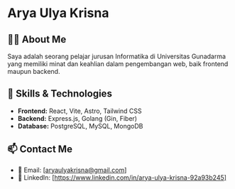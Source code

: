 # Arya Ulya Krisna

## 🧑‍💻 About Me
Saya adalah seorang pelajar jurusan Informatika di Universitas Gunadarma yang memiliki minat dan keahlian dalam pengembangan web, baik frontend maupun backend.  

## 🚀 Skills & Technologies
- **Frontend:** React, Vite, Astro, Tailwind CSS  
- **Backend:** Express.js, Golang (Gin, Fiber)  
- **Database:** PostgreSQL, MySQL, MongoDB  

## 📫 Contact Me
- 📧 Email: [aryaulyakrisna@gmail.com]  
- 🔗 LinkedIn: [https://www.linkedin.com/in/arya-ulya-krisna-92a93b245]   
